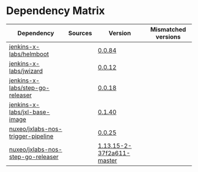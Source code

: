 # Dependency Matrix

Dependency | Sources | Version | Mismatched versions
---------- | ------- | ------- | -------------------
[jenkins-x-labs/helmboot](https://github.com/jenkins-x-labs/helmboot) |  | [0.0.84](https://github.com/jenkins-x-labs/helmboot/releases/tag/v0.0.84) | 
[jenkins-x-labs/jwizard](https://github.com/jenkins-x-labs/jwizard) |  | [0.0.12](https://github.com/jenkins-x-labs/jwizard/releases/tag/v0.0.12) | 
[jenkins-x-labs/step-go-releaser](https://github.com/jenkins-x-labs/step-go-releaser) |  | [0.0.18](https://github.com/jenkins-x-labs/step-go-releaser/releases/tag/v0.0.18) | 
[jenkins-x-labs/jxl-base-image](https://github.com/jenkins-x-labs/jxl-base-image) |  | [0.1.40](https://github.com/jenkins-x-labs/jxl-base-image/releases/tag/v0.1.40) | 
[nuxeo/jxlabs-nos-trigger-pipeline](https://github.com/nuxeo/jxlabs-nos-trigger-pipeline) |  | [0.0.25](https://github.com/nuxeo/jxlabs-nos-trigger-pipeline/releases/tag/v0.0.25) | 
[nuxeo/jxlabs-nos-step-go-releaser](https://github.com/nuxeo/jxlabs-nos-step-go-releaser) |  | [1.13.15-2-37f2a611-master](https://github.com/nuxeo/jxlabs-nos-step-go-releaser/releases/tag/v1.13.15-2-37f2a611-master) | 
